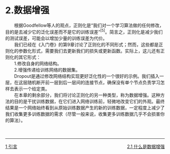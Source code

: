 # 2.数据增强
&emsp;&emsp;根据Goodfellow等人的观点，正则化是“我们对一个学习算法做的任何修改，目的是去减少它的泛化误差而不是它的训练误差”<sup>[5]</sup>。简言之，正则化是减少我们的测试误差，可能会以增加少量的训练误差为代价。<br/>
&emsp;&emsp;我们已经在《入门卷》的第9章讨论了正则化的不同形式；然而，这些都是正则化的参数化形式，需要我们去更新我们的损失或更新函数。实际上，这儿还有正则化的其它形式：<br/>
&emsp;&emsp;1.修改自身的网络结构。<br/>
&emsp;&emsp;2.增强传递给训练网络的数据集。<br/>
&emsp;&emsp;Dropout是通过修改网络结构实现更好泛化性的一个很好的示例。我们插入一层，在这层随机断开前一层到后一层间的连接节点，确保没有单个节点负责学习怎样去表示一个给定类。<br/>
&emsp;&emsp;在本章的剩余部分，我们将讨论正则化的另一种类型，称为数据增强。这种方法的目的是干扰训练数据，在它们进入网络训练前，轻微地改变它们的外观。最终结果是一个网络始终看到从原始训练数据产生的新的训练数据，一定程度上减少了我们收集更多训练数据的需求（尽管一般来说，收集更多训练数据几乎不会损害你的算法）。<br/>
<br/>
<br/>

---
<div>
<div style="float:left"><a href="./1%20%E5%BC%95%E8%A8%80.md">1 引言</a></div>
<div style="float:right"><a href="./2.1%20%E4%BB%80%E4%B9%88%E6%98%AF%E6%95%B0%E6%8D%AE%E5%A2%9E%E5%BC%BA.md">2.1 什么是数据增强</a></div>
</div><br/>